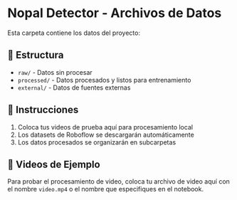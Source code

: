 # Nopal Detector - Archivos de Datos

Esta carpeta contiene los datos del proyecto:

## 📁 Estructura

- `raw/` - Datos sin procesar
- `processed/` - Datos procesados y listos para entrenamiento
- `external/` - Datos de fuentes externas

## 📝 Instrucciones

1. Coloca tus videos de prueba aquí para procesamiento local
2. Los datasets de Roboflow se descargarán automáticamente
3. Los datos procesados se organizarán en subcarpetas

## 🎥 Videos de Ejemplo

Para probar el procesamiento de video, coloca tu archivo de video aquí con el nombre `video.mp4` o el nombre que especifiques en el notebook.
